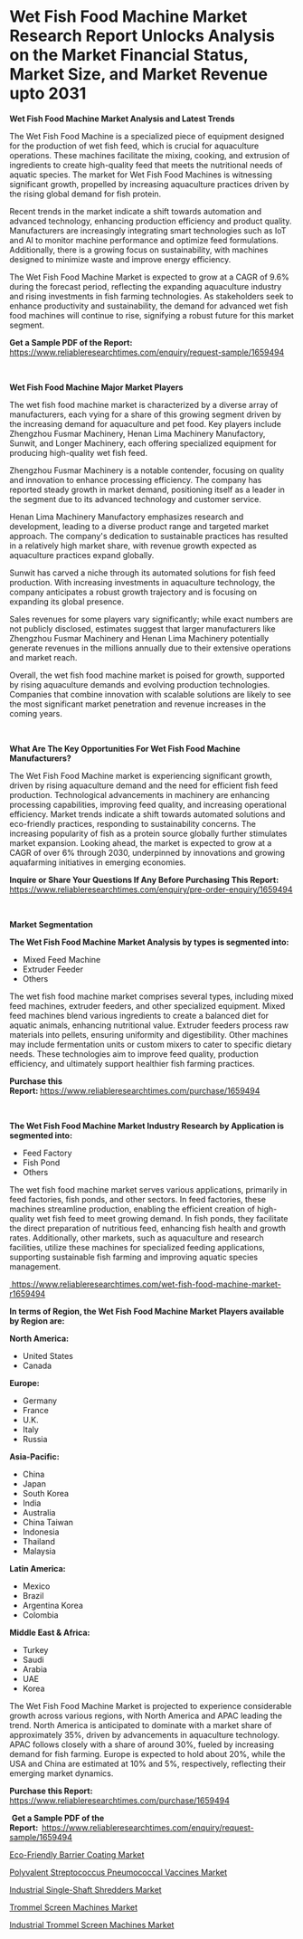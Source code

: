 <p><h1>Wet Fish Food Machine Market Research Report Unlocks Analysis on the Market Financial Status, Market Size, and Market Revenue upto 2031</h1></p><p><strong>Wet Fish Food Machine Market Analysis and Latest Trends</strong></p>
<p><p>The Wet Fish Food Machine is a specialized piece of equipment designed for the production of wet fish feed, which is crucial for aquaculture operations. These machines facilitate the mixing, cooking, and extrusion of ingredients to create high-quality feed that meets the nutritional needs of aquatic species. The market for Wet Fish Food Machines is witnessing significant growth, propelled by increasing aquaculture practices driven by the rising global demand for fish protein.</p><p>Recent trends in the market indicate a shift towards automation and advanced technology, enhancing production efficiency and product quality. Manufacturers are increasingly integrating smart technologies such as IoT and AI to monitor machine performance and optimize feed formulations. Additionally, there is a growing focus on sustainability, with machines designed to minimize waste and improve energy efficiency.</p><p>The Wet Fish Food Machine Market is expected to grow at a CAGR of 9.6% during the forecast period, reflecting the expanding aquaculture industry and rising investments in fish farming technologies. As stakeholders seek to enhance productivity and sustainability, the demand for advanced wet fish food machines will continue to rise, signifying a robust future for this market segment.</p></p>
<p><strong>Get a Sample PDF of the Report:&nbsp;</strong> <a href="https://www.reliableresearchtimes.com/enquiry/request-sample/1659494?utm_campaign=1598&utm_medium=2&utm_source=Github&utm_content=ia&utm_term=12102024&utm_id=wet-fish-food-machine">https://www.reliableresearchtimes.com/enquiry/request-sample/1659494</a></p>
<p>&nbsp;</p>
<p><strong>Wet Fish Food Machine Major Market Players</strong></p>
<p><p>The wet fish food machine market is characterized by a diverse array of manufacturers, each vying for a share of this growing segment driven by the increasing demand for aquaculture and pet food. Key players include Zhengzhou Fusmar Machinery, Henan Lima Machinery Manufactory, Sunwit, and Longer Machinery, each offering specialized equipment for producing high-quality wet fish feed.</p><p>Zhengzhou Fusmar Machinery is a notable contender, focusing on quality and innovation to enhance processing efficiency. The company has reported steady growth in market demand, positioning itself as a leader in the segment due to its advanced technology and customer service.</p><p>Henan Lima Machinery Manufactory emphasizes research and development, leading to a diverse product range and targeted market approach. The company's dedication to sustainable practices has resulted in a relatively high market share, with revenue growth expected as aquaculture practices expand globally.</p><p>Sunwit has carved a niche through its automated solutions for fish feed production. With increasing investments in aquaculture technology, the company anticipates a robust growth trajectory and is focusing on expanding its global presence.</p><p>Sales revenues for some players vary significantly; while exact numbers are not publicly disclosed, estimates suggest that larger manufacturers like Zhengzhou Fusmar Machinery and Henan Lima Machinery potentially generate revenues in the millions annually due to their extensive operations and market reach.</p><p>Overall, the wet fish food machine market is poised for growth, supported by rising aquaculture demands and evolving production technologies. Companies that combine innovation with scalable solutions are likely to see the most significant market penetration and revenue increases in the coming years.</p></p>
<p>&nbsp;</p>
<p><strong>What Are The Key Opportunities For Wet Fish Food Machine Manufacturers?</strong></p>
<p><p>The Wet Fish Food Machine market is experiencing significant growth, driven by rising aquaculture demand and the need for efficient fish feed production. Technological advancements in machinery are enhancing processing capabilities, improving feed quality, and increasing operational efficiency. Market trends indicate a shift towards automated solutions and eco-friendly practices, responding to sustainability concerns. The increasing popularity of fish as a protein source globally further stimulates market expansion. Looking ahead, the market is expected to grow at a CAGR of over 6% through 2030, underpinned by innovations and growing aquafarming initiatives in emerging economies.</p></p>
<p><strong>Inquire or Share Your Questions If Any Before Purchasing This Report:</strong> <a href="https://www.reliableresearchtimes.com/enquiry/pre-order-enquiry/1659494?utm_campaign=1598&utm_medium=2&utm_source=Github&utm_content=ia&utm_term=12102024&utm_id=wet-fish-food-machine">https://www.reliableresearchtimes.com/enquiry/pre-order-enquiry/1659494</a></p>
<p>&nbsp;</p>
<p><strong>Market Segmentation</strong></p>
<p><strong>The Wet Fish Food Machine Market Analysis by types is segmented into:</strong></p>
<p><ul><li>Mixed Feed Machine</li><li>Extruder Feeder</li><li>Others</li></ul></p>
<p><p>The wet fish food machine market comprises several types, including mixed feed machines, extruder feeders, and other specialized equipment. Mixed feed machines blend various ingredients to create a balanced diet for aquatic animals, enhancing nutritional value. Extruder feeders process raw materials into pellets, ensuring uniformity and digestibility. Other machines may include fermentation units or custom mixers to cater to specific dietary needs. These technologies aim to improve feed quality, production efficiency, and ultimately support healthier fish farming practices.</p></p>
<p><strong>Purchase this Report:&nbsp;</strong><a href="https://www.reliableresearchtimes.com/purchase/1659494?utm_campaign=1598&utm_medium=2&utm_source=Github&utm_content=ia&utm_term=12102024&utm_id=wet-fish-food-machine">https://www.reliableresearchtimes.com/purchase/1659494</a></p>
<p>&nbsp;</p>
<p><strong>The Wet Fish Food Machine Market Industry Research by Application is segmented into:</strong></p>
<p><ul><li>Feed Factory</li><li>Fish Pond</li><li>Others</li></ul></p>
<p><p>The wet fish food machine market serves various applications, primarily in feed factories, fish ponds, and other sectors. In feed factories, these machines streamline production, enabling the efficient creation of high-quality wet fish feed to meet growing demand. In fish ponds, they facilitate the direct preparation of nutritious feed, enhancing fish health and growth rates. Additionally, other markets, such as aquaculture and research facilities, utilize these machines for specialized feeding applications, supporting sustainable fish farming and improving aquatic species management.</p></p>
<p><a href="https://www.reliableresearchtimes.com/wet-fish-food-machine-market-r1659494?utm_campaign=1598&utm_medium=2&utm_source=Github&utm_content=ia&utm_term=12102024&utm_id=wet-fish-food-machine">&nbsp;https://www.reliableresearchtimes.com/wet-fish-food-machine-market-r1659494</a></p>
<p><strong>In terms of Region, the Wet Fish Food Machine Market Players available by Region are:</strong></p>
<p>
    <p> <strong> North America: </strong>
        <ul>
            <li>United States</li>
            <li>Canada</li>
        </ul>
        </p> 
    <p> <strong> Europe: </strong>
        <ul>
            <li>Germany</li>
            <li>France</li>
            <li>U.K.</li>
            <li>Italy</li>
            <li>Russia</li>
        </ul>
        </p> 
    <p> <strong> Asia-Pacific: </strong>
        <ul>
            <li>China</li>
            <li>Japan</li>
            <li>South Korea</li>
            <li>India</li>
            <li>Australia</li>
            <li>China Taiwan</li>
            <li>Indonesia</li>
            <li>Thailand</li>
            <li>Malaysia</li>
        </ul>
        </p> 
    <p> <strong> Latin America: </strong>
        <ul>
            <li>Mexico</li>
            <li>Brazil</li>
            <li>Argentina Korea</li>
            <li>Colombia</li>
        </ul>
        </p> 
    <p> <strong> Middle East & Africa: </strong>
        <ul>
            <li>Turkey</li>
            <li>Saudi</li>
            <li>Arabia</li>
            <li>UAE</li>
            <li>Korea</li>
        </ul>
    </p>
    </p>
<p><p>The Wet Fish Food Machine Market is projected to experience considerable growth across various regions, with North America and APAC leading the trend. North America is anticipated to dominate with a market share of approximately 35%, driven by advancements in aquaculture technology. APAC follows closely with a share of around 30%, fueled by increasing demand for fish farming. Europe is expected to hold about 20%, while the USA and China are estimated at 10% and 5%, respectively, reflecting their emerging market dynamics.</p></p>
<p><strong>Purchase this Report: </strong><a href="https://www.reliableresearchtimes.com/purchase/1659494?utm_campaign=1598&utm_medium=2&utm_source=Github&utm_content=ia&utm_term=12102024&utm_id=wet-fish-food-machine">https://www.reliableresearchtimes.com/purchase/1659494</a></p>
<p>&nbsp;<strong>Get a Sample PDF of the Report:&nbsp;&nbsp;</strong><a href="https://www.reliableresearchtimes.com/enquiry/request-sample/1659494?utm_campaign=1598&utm_medium=2&utm_source=Github&utm_content=ia&utm_term=12102024&utm_id=wet-fish-food-machine">https://www.reliableresearchtimes.com/enquiry/request-sample/1659494</a></p>
<p><strong></strong></p>
<p><p><a href="https://github.com/vitacbq/Market-Research-Report-List-1/blob/main/eco-friendly-barrier-coating-market.md?utm_campaign=1598&utm_medium=2&utm_source=Github&utm_content=ia&utm_term=12102024&utm_id=wet-fish-food-machine">Eco-Friendly Barrier Coating Market</a></p><p><a href="https://github.com/wydramppetrox/Market-Research-Report-List-1/blob/main/polyvalent-streptococcus-pneumococcal-vaccines-market.md?utm_campaign=1598&utm_medium=2&utm_source=Github&utm_content=ia&utm_term=12102024&utm_id=wet-fish-food-machine">Polyvalent Streptococcus Pneumococcal Vaccines Market</a></p><p><a href="https://www.linkedin.com/pulse/global-industrial-single-shaft-shredders-industry-types-applications-5silf?utm_campaign=1598&utm_medium=2&utm_source=Github&utm_content=ia&utm_term=12102024&utm_id=wet-fish-food-machine">Industrial Single-Shaft Shredders Market</a></p><p><a href="https://www.linkedin.com/pulse/booming-trommel-screen-machines-market-sector-analysis-growth-virjf?utm_campaign=1598&utm_medium=2&utm_source=Github&utm_content=ia&utm_term=12102024&utm_id=wet-fish-food-machine">Trommel Screen Machines Market</a></p><p><a href="https://www.linkedin.com/pulse/industrial-trommel-screen-machines-market-trends-regional-insights-51vuf?utm_campaign=1598&utm_medium=2&utm_source=Github&utm_content=ia&utm_term=12102024&utm_id=wet-fish-food-machine">Industrial Trommel Screen Machines Market</a></p></p>